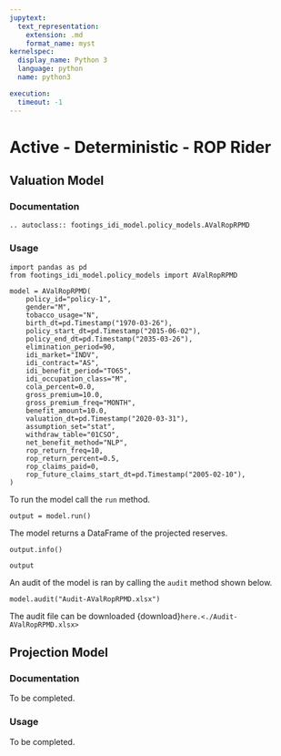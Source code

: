```yaml
---
jupytext:
  text_representation:
    extension: .md
    format_name: myst
kernelspec:
  display_name: Python 3
  language: python
  name: python3

execution:
  timeout: -1
---
```



# Active - Deterministic - ROP Rider

## Valuation Model

### Documentation

```{eval-rst}
.. autoclass:: footings_idi_model.policy_models.AValRopRPMD
```

### Usage

```{code-cell} ipython3
import pandas as pd
from footings_idi_model.policy_models import AValRopRPMD

model = AValRopRPMD(
    policy_id="policy-1",
    gender="M",
    tobacco_usage="N",
    birth_dt=pd.Timestamp("1970-03-26"),
    policy_start_dt=pd.Timestamp("2015-06-02"),
    policy_end_dt=pd.Timestamp("2035-03-26"),
    elimination_period=90,
    idi_market="INDV",
    idi_contract="AS",
    idi_benefit_period="TO65",
    idi_occupation_class="M",
    cola_percent=0.0,
    gross_premium=10.0,
    gross_premium_freq="MONTH",
    benefit_amount=10.0,
    valuation_dt=pd.Timestamp("2020-03-31"),
    assumption_set="stat",
    withdraw_table="01CSO",
    net_benefit_method="NLP",
    rop_return_freq=10,
    rop_return_percent=0.5,
    rop_claims_paid=0,
    rop_future_claims_start_dt=pd.Timestamp("2005-02-10"),
)
```

To run the model call the `run` method.

```{code-cell} ipython3
output = model.run()
```

The model returns a DataFrame of the projected reserves.

```{code-cell} ipython3
output.info()
```

```{code-cell} ipython3
output
```

An audit of the model is ran by calling the `audit` method shown below.

```{code-cell} ipython3
model.audit("Audit-AValRopRPMD.xlsx")
```

The audit file can be downloaded {download}`here.<./Audit-AValRopRPMD.xlsx>`

## Projection Model

### Documentation

To be completed.

### Usage

To be completed.

